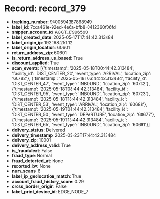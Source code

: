 # Record: record_379

- **tracking_number**: 9400594387868949
- **label_id**: 7cca461e-92ed-4e6a-bfb8-0412360f06fd
- **shipper_account_id**: ACCT_17996560
- **label_created_date**: 2025-05-17T17:44:42.313484
- **label_origin_ip**: 192.168.251.12
- **label_origin_location**: 60601
- **return_address_zip**: 60601
- **is_return_address_us_based**: True
- **discount_applied**: True
- **scan_events**: [{'timestamp': '2025-05-18T00:44:42.313484', 'facility_id': 'DIST_CENTER_23', 'event_type': 'ARRIVAL', 'location_zip': '60782'}, {'timestamp': '2025-05-18T06:44:42.313484', 'facility_id': 'DIST_CENTER_47', 'event_type': 'INBOUND', 'location_zip': '60732'}, {'timestamp': '2025-05-18T08:44:42.313484', 'facility_id': 'DIST_CENTER_95', 'event_type': 'INBOUND', 'location_zip': '60723'}, {'timestamp': '2025-05-18T18:44:42.313484', 'facility_id': 'DIST_CENTER_53', 'event_type': 'ARRIVAL', 'location_zip': '60688'}, {'timestamp': '2025-05-19T04:44:42.313484', 'facility_id': 'DIST_CENTER_50', 'event_type': 'DEPARTURE', 'location_zip': '60677'}, {'timestamp': '2025-05-19T13:44:42.313484', 'facility_id': 'DIST_CENTER_65', 'event_type': 'INBOUND', 'location_zip': '60691'}]
- **delivery_status**: Delivered
- **delivery_timestamp**: 2025-05-23T17:44:42.313484
- **delivery_zip**: 10001
- **delivery_address_valid**: True
- **is_fraudulent**: False
- **fraud_type**: Normal
- **fraud_detected_at**: None
- **reported_by**: None
- **num_scans**: 6
- **label_ip_geolocation_match**: True
- **account_fraud_history_score**: 0.29
- **cross_border_origin**: False
- **label_print_device_id**: EDGE_NODE_7
